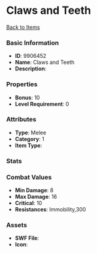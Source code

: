 # Claws and Teeth



[Back to Items](../items.md)

### Basic Information

- **ID**: 9906452
- **Name**: Claws and Teeth
- **Description**: 

### Properties

- **Bonus**: 10
- **Level Requirement**: 0

### Attributes

- **Type**: Melee
- **Category**: 1
- **Item Type**: 

### Stats


### Combat Values

- **Min Damage**: 8
- **Max Damage**: 16
- **Critical**: 10
- **Resistances**: Immobility,300

### Assets

- **SWF File**: 
- **Icon**: 

